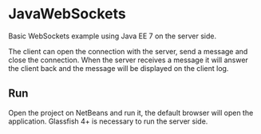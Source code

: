 JavaWebSockets
==============

Basic WebSockets example using Java EE 7 on the server side.

The client can open the connection with the server, send a message and close the connection.
When the server receives a message it will answer the client back and the message will be displayed on
the client log.

Run
------
Open the project on NetBeans and run it, the default browser will open the application.
Glassfish 4+ is necessary to run the server side.
